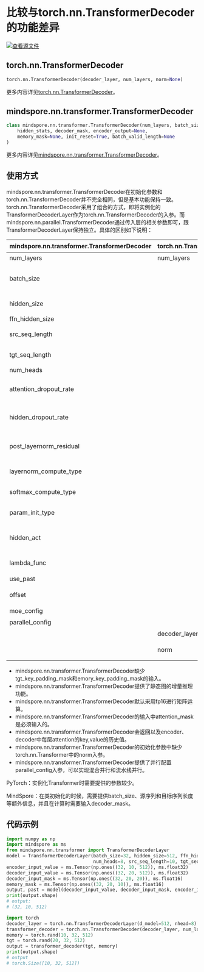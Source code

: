 # 比较与torch.nn.TransformerDecoder的功能差异

[![查看源文件](https://mindspore-website.obs.cn-north-4.myhuaweicloud.com/website-images/r1.10/resource/_static/logo_source.png)](https://gitee.com/mindspore/docs/blob/r1.10/docs/mindspore/source_zh_cn/note/api_mapping/pytorch_diff/TransformerDecoder.md)

## torch.nn.TransformerDecoder

```python
torch.nn.TransformerDecoder(decoder_layer, num_layers, norm=None)
```

更多内容详见[torch.nn.TransformerDecoder](https://pytorch.org/docs/1.5.0/nn.html#torch.nn.TransformerDecoder)。

## mindspore.nn.transformer.TransformerDecoder

```python
class mindspore.nn.transformer.TransformerDecoder(num_layers, batch_size, hidden_size, ffn_hidden_size, src_seq_length, tgt_seq_length, num_heads, attention_dropout_rate=0.1, hidden_dropout_rate=0.1, post_layernorm_residual=False, layernorm_compute_type=mstype.float32, softmax_compute_type=mstype.float32, param_init_type=mstype.float32, hidden_act="gelu", lambda_func=None, use_past=False, offset=0, moe_config=default_moe_config, parallel_config=default_transformer_config)(
    hidden_stats, decoder_mask, encoder_output=None,
    memory_mask=None, init_reset=True, batch_valid_length=None
)
```

更多内容详见[mindspore.nn.transformer.TransformerDecoder](https://www.mindspore.cn/docs/zh-CN/r1.10/api_python/mindspore.nn.transformer.html#mindspore.nn.transformer.TransformerDecoder)。

## 使用方式

mindspore.nn.transformer.TransformerDecoder在初始化参数和torch.nn.TransformerDecoder并不完全相同，但是基本功能保持一致。torch.nn.TransformerDecoder采用了组合的方式，即将实例化的TransformerDecoderLayer作为torch.nn.TransformerDecoder的入参。而mindspore.nn.parallel.TransformerDecoder通过传入层的相关参数即可，跟TransformerDecoderLayer保持独立。具体的区别如下说明：

| mindspore.nn.transformer.TransformerDecoder | torch.nn.TransformerDecoder | 说明                                                      |
| ---------------------------------------- | --------------------------- | --------------------------------------------------------- |
| num_layers                               | num_layers                  | 含义相同。                                                |
| batch_size                               |                             | MindSpore需要传入额外的batch size以作校验和增量推理使用。 |
| hidden_size                              |                             | 参数名称不一致，含义相同。                                |
| ffn_hidden_size                          |                             |                                                           |
| src_seq_length                           |                             | encoder输入序列长度。                                     |
| tgt_seq_length                           |                             | decoder输入序列长度。                                     |
| num_heads                                |                             |                                                           |
| attention_dropout_rate                   |                             | attention_dropout_rate表示在softmax处的dropout。          |
| hidden_dropout_rate                      |                             | hidden_dropout_rate表示在隐藏层处的dropout。              |
| post_layernorm_residual                  |                             | MindSpore的该参数表示残差相加时对输入是否应用layernorm。  |
| layernorm_compute_type                   |                             | 控制layernorm的计算类型。                                 |
| softmax_compute_type                     |                             | 控制attention中softmax的计算类型。                        |
| param_init_type                          |                             | 控制参数初始化的类型。                                    |
| hidden_act                               |                             | 激活层的类型，含义相同。MindSpore仅支持字符串。           |
| lambda_func                              |                             | 控制并行的相关配置，详见API文档。                         |
| use_past                                 |                             | 是否使用增量推理。                                        |
| offset                                   |                             | encoder用来计算fusion标记的初始值。                       |
| moe_config                               |                             | MoE并行的配置参数。                                       |
| parallel_config                          |                             | 并行设置的配置参数。                                      |
|                                          | decoder_layer               | decoder的实例化参数                                       |
|                                          | norm                        | 在decoder的输出是否应用传入的norm cell。                  |

- mindspore.nn.transformer.TransformerDecoder缺少tgt_key_padding_mask和emory_key_padding_mask的输入。
- mindspore.nn.transformer.TransformerDecoder提供了静态图的增量推理功能。
- mindspore.nn.transformer.TransformerDecoder默认采用fp16进行矩阵运算。
- mindspore.nn.transformer.TransformerDecoder的输入中attention_mask是必须输入的。
- mindspore.nn.transformer.TransformerDecoder会返回以及encoder、decoder中每层attention的key,value的历史值。
- mindspore.nn.transformer.TransformerDecoder的初始化参数中缺少torch.nn.Transformer中的norm入参。
- mindspore.nn.transformer.TransformerDecoder提供了并行配置parallel_config入参，可以实现混合并行和流水线并行。

PyTorch：实例化Transformer时需要提供的参数较少。

MindSpore：在类初始化的时候，需要提供batch_size、源序列和目标序列长度等额外信息，并且在计算时需要输入decoder_mask。

## 代码示例

```python
import numpy as np
import mindspore as ms
from mindspore.nn.transformer import TransformerDecoderLayer
model = TransformerDecoderLayer(batch_size=32, hidden_size=512, ffn_hidden_size=2048,
                                num_heads=8, src_seq_length=10, tgt_seq_length=20)
encoder_input_value = ms.Tensor(np.ones((32, 10, 512)), ms.float32)
decoder_input_value = ms.Tensor(np.ones((32, 20, 512)), ms.float32)
decoder_input_mask = ms.Tensor(np.ones((32, 20, 20)), ms.float16)
memory_mask = ms.Tensor(np.ones((32, 20, 10)), ms.float16)
output, past = model(decoder_input_value, decoder_input_mask, encoder_input_value, memory_mask)
print(output.shape)
# output:
# (32, 10, 512)

import torch
decoder_layer = torch.nn.TransformerDecoderLayer(d_model=512, nhead=8)
transformer_decoder = torch.nn.TransformerDecoder(decoder_layer, num_layers=2)
memory = torch.rand(10, 32, 512)
tgt = torch.rand(20, 32, 512)
output = transformer_decoder(tgt, memory)
print(output.shape)
# output
# torch.Size([10, 32, 512])
```